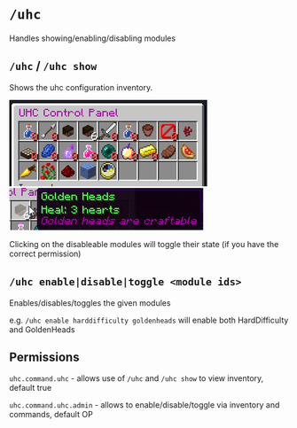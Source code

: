 # `/uhc`

Handles showing/enabling/disabling modules

## `/uhc` / `/uhc show`

Shows the uhc configuration inventory.

![Configuration Inventory](../../images/example-inventory.png)
![Configuration Inventory](../../images/example-inventory-with-config.png)

Clicking on the disableable modules will toggle their state (if you have the correct permission)

## `/uhc enable|disable|toggle <module ids>`

Enables/disables/toggles the given modules

e.g. `/uhc enable harddifficulty goldenheads` will enable both HardDifficulty and GoldenHeads

## Permissions

`uhc.command.uhc` - allows use of `/uhc` and `/uhc show` to view inventory, default true

`uhc.command.uhc.admin` - allows to enable/disable/toggle via inventory and commands, default OP